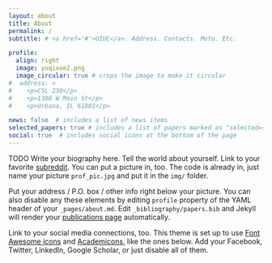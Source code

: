 ```yaml
---
layout: about
title: About
permalink: /
subtitle: # <a href='#'>UIUC</a>. Address. Contacts. Moto. Etc.

profile:
  align: right
  image: yuqixue2.png
  image_circular: true # crops the image to make it circular
#  address: >
#    <p>CSL 230</p>
#    <p>1308 W Main St</p>
#    <p>Urbana, IL 61801</p>

news: false  # includes a list of news items
selected_papers: true # includes a list of papers marked as "selected={true}"
social: true  # includes social icons at the bottom of the page
---
```


TODO
Write your biography here. Tell the world about yourself. Link to your favorite [subreddit](http://reddit.com). You can put a picture in, too. The code is already in, just name your picture `prof_pic.jpg` and put it in the `img/` folder.

Put your address / P.O. box / other info right below your picture. You can also disable any these elements by editing `profile` property of the YAML header of your `_pages/about.md`. Edit `_bibliography/papers.bib` and Jekyll will render your [publications page](/al-folio/publications/) automatically.

Link to your social media connections, too. This theme is set up to use [Font Awesome icons](http://fortawesome.github.io/Font-Awesome/) and [Academicons](https://jpswalsh.github.io/academicons/), like the ones below. Add your Facebook, Twitter, LinkedIn, Google Scholar, or just disable all of them.
